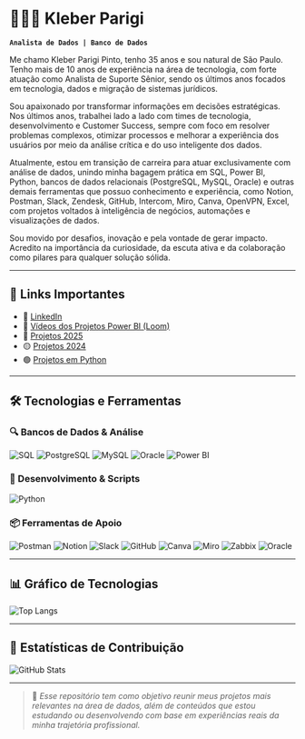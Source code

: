 # 👨🏻‍💻 Kleber Parigi

**`Analista de Dados | Banco de Dados`**

Me chamo Kleber Parigi Pinto, tenho 35 anos e sou natural de São Paulo. Tenho mais de 10 anos de experiência na área de tecnologia, com forte atuação como Analista de Suporte Sênior, sendo os últimos anos focados em tecnologia, dados e migração de sistemas jurídicos.

Sou apaixonado por transformar informações em decisões estratégicas. Nos últimos anos, trabalhei lado a lado com times de tecnologia, desenvolvimento e Customer Success, sempre com foco em resolver problemas complexos, otimizar processos e melhorar a experiência dos usuários por meio da análise crítica e do uso inteligente dos dados.

Atualmente, estou em transição de carreira para atuar exclusivamente com análise de dados, unindo minha bagagem prática em SQL, Power BI, Python, bancos de dados relacionais (PostgreSQL, MySQL, Oracle) e outras demais ferramentas que possuo conhecimento e experiência, como Notion, Postman, Slack, Zendesk, GitHub, Intercom, Miro, Canva, OpenVPN, Excel, com projetos voltados à inteligência de negócios, automações e visualizações de dados.

Sou movido por desafios, inovação e pela vontade de gerar impacto. Acredito na importância da curiosidade, da escuta ativa e da colaboração como pilares para qualquer solução sólida.

---

## 📌 Links Importantes

- 🔗 [LinkedIn](https://www.linkedin.com/in/kleberparigi/)
- 🎥 [Vídeos dos Projetos Power BI (Loom)](https://www.loom.com/looms/videos)
- 🔴 [Projetos 2025](https://github.com/kleberparigi/PROJETOS-POWER-BI) <!-- Substituir pelo link real -->
- 🟡 [Projetos 2024](https://github.com/kleberparigi/PROJETOS-POWER-BI)
- 🟢 [Projetos em Python](https://github.com/kleberparigi/PROJETOS-PYTHON)

---

## 🛠️ Tecnologias e Ferramentas

### 🔍 Bancos de Dados & Análise
![SQL](https://img.shields.io/badge/-SQL-blue?style=flat-square&logo=postgresql)
![PostgreSQL](https://img.shields.io/badge/-PostgreSQL-336791?style=flat-square&logo=postgresql&logoColor=white)
![MySQL](https://img.shields.io/badge/-MySQL-4479A1?style=flat-square&logo=mysql&logoColor=white)
![Oracle](https://img.shields.io/badge/-Oracle-F80000?style=flat-square&logo=oracle&logoColor=white)
![Power BI](https://img.shields.io/badge/-PowerBI-F2C811?style=flat-square&logo=powerbi)

### 🐍 Desenvolvimento & Scripts
![Python](https://img.shields.io/badge/-Python-3776AB?style=flat-square&logo=python&logoColor=white)

### 📦 Ferramentas de Apoio
![Postman](https://img.shields.io/badge/-Postman-FF6C37?style=flat-square&logo=postman&logoColor=white)
![Notion](https://img.shields.io/badge/-Notion-000000?style=flat-square&logo=notion&logoColor=white)
![Slack](https://img.shields.io/badge/-Slack-4A154B?style=flat-square&logo=slack&logoColor=white)
![GitHub](https://img.shields.io/badge/-GitHub-181717?style=flat-square&logo=github)
![Canva](https://img.shields.io/badge/-Canva-00C4CC?style=flat-square&logo=canva&logoColor=white)
![Miro](https://img.shields.io/badge/-Miro-050038?style=flat-square&logo=miro&logoColor=white)
![Zabbix](https://img.shields.io/badge/-Zabbix-DC382D?style=flat-square&logo=zabbix&logoColor=white)
![Oracle](https://img.shields.io/badge/-SQL_Developer-F80000?style=flat-square&logo=oracle&logoColor=white)

---

## 📊 Gráfico de Tecnologias

![Top Langs](https://github-readme-stats.vercel.app/api/top-langs/?username=kleberparigi&layout=compact&theme=dark)

---

## 🎯 Estatísticas de Contribuição

![GitHub Stats](https://github-readme-stats.vercel.app/api?username=kleberparigi&show_icons=true&theme=dark&count_private=true)

---

> 📌 *Esse repositório tem como objetivo reunir meus projetos mais relevantes na área de dados, além de conteúdos que estou estudando ou desenvolvendo com base em experiências reais da minha trajetória profissional.*
